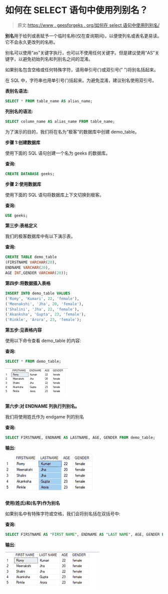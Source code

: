 # 如何在 SELECT 语句中使用列别名？

> 原文:[https://www . geesforgeks . org/如何在 select 语句中使用列别名/](https://www.geeksforgeeks.org/how-to-use-column-alias-in-select-statement/)

**别名**用于给列或表赋予一个临时名称(仅在查询期间)，以便使列名或表名更易读。它不会永久更改列的名称。

别名可以使用“as”关键字执行，也可以不使用任何关键字。但是建议使用“AS”关键字，以避免初始列名和列别名之间的混淆。

如果别名包含空格或任何特殊字符，请用单引号(')或双引号(" ")将别名括起来。

在 SQL 中，字符串也用单引号(')括起来。为避免混淆，建议别名使用双引号。

**表别名语法:**

```sql
SELECT * FROM table_name AS alias_name;
```

**列别名的语法:**

```sql
SELECT column_name AS alias_name FROM table_name;
```

为了演示的目的，我们将在名为“极客”的数据库中创建 demo_table。

**步骤 1:创建数据库**

使用下面的 SQL 语句创建一个名为 geeks 的数据库。

**查询:**

```sql
CREATE DATABASE geeks;
```

**步骤 2:使用数据库**

使用下面的 SQL 语句将数据库上下文切换到极客。

**查询:**

```sql
USE geeks;
```

**第三步:表格定义**

我们的极客数据库中有以下演示表。

**查询:**

```sql
CREATE TABLE demo_table
(FIRSTNAME VARCHAR(20),
ENDNAME VARCHAR(20),
AGE INT,GENDER VARCHAR(20));
```

**第四步:将数据插入表格**

```sql
INSERT INTO demo_table VALUES
('Romy', 'Kumari', 22, 'female'),
('Meenakshi', 'Jha', 20, 'female'),
('Shalini', 'Jha', 22, 'female'),
('Akanksha', 'Gupta', 23, 'female'),
('Rinkle', 'Arora', 23, 'female');
```

**第五步:见表格内容**

使用以下命令查看 demo_table 的内容:

**查询:**

```sql
SELECT * FROM demo_table;
```

![](img/1643d68d648e170e0a2ed1c7692e5336.png)

**第六步:对 ENDNAME 列执行列别名。**

我们将使用姓氏作为 endgame 列的别名

**查询:**

```sql
SELECT FIRSTNAME, ENDNAME AS LASTNAME, AGE, GENDER FROM demo_table;
```

**输出:**

![](img/e9129057176c96b7725ab8ff4568d229.png)

**使用(姓氏)和(名字)作为别名**

如果别名中有特殊字符或空格，我们会将别名括在双括号中:

**查询:**

```sql
SELECT FIRSTNAME AS "FIRST NAME", ENDNAME AS "LAST NAME", AGE, GENDER FROM demo_table;
```

**输出:**

![](img/5428f33b61d7099df84ffa7a7704adf8.png)
